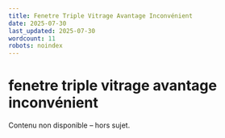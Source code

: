 ```yaml
---
title: Fenetre Triple Vitrage Avantage Inconvénient
date: 2025-07-30
last_updated: 2025-07-30
wordcount: 11
robots: noindex
---
```


# fenetre triple vitrage avantage inconvénient

Contenu non disponible – hors sujet.